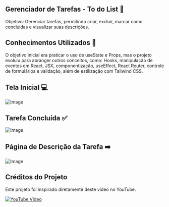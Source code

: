 ## Gerenciador de Tarefas -  To do List 📖

Objetivo: Gerenciar tarefas, permitindo criar, excluir, marcar como concluídas e visualizar suas descrições.

## Conhecimentos Utilizados 🧠

O objetivo inicial era praticar o uso de useState e Props, mas o projeto evoluiu para abranger outros conceitos, como:
Hooks, manipulação de eventos em React, JSX, componentização, useEffect, React Router, controle de formulários 
e validação, além de estilização com Tailwind CSS.

## Tela Inicial 💻 

![Image](https://github.com/user-attachments/assets/a66acd4a-8c79-43b3-92f2-e72c35422b85)

## Tarefa Concluída ✅ 

![Image](https://github.com/user-attachments/assets/175cf0d7-3184-433d-892a-4c21d604e1b1)

## Página de Descrição da Tarefa ➡️ 

![Image](https://github.com/user-attachments/assets/531355fc-f3be-4381-a3a6-dbb6a107eaf7)

## Créditos do Projeto 

Este projeto foi inspirado diretamente deste vídeo no YouTube.

 [![YouTube Video](https://img.youtube.com/vi/2RWsLmu8yVc/0.jpg)](https://www.youtube.com/watch?v=2RWsLmu8yVc)






